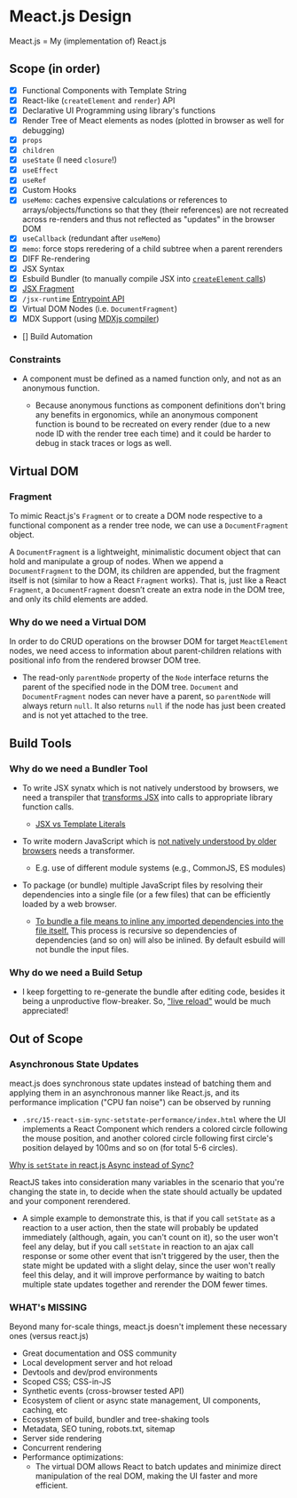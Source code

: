 # Meact.js Design

Meact.js = My (implementation of) React.js

## Scope (in order)

- [x] Functional Components with Template String
- [x] React-like (`createElement` and `render`) API
- [x] Declarative UI Programming using library's functions
- [x] Render Tree of Meact elements as nodes (plotted in browser as well for debugging)
- [x] `props`
- [x] `children`
- [x] `useState` (I need `closure`!)
- [x] `useEffect`
- [x] `useRef`
- [x] Custom Hooks
- [x] `useMemo`: caches expensive calculations or references to arrays/objects/functions so that they (their references) are not recreated across re-renders and thus not reflected as "updates" in the browser DOM
- [x] `useCallback` (redundant after `useMemo`)
- [x] `memo`: force stops reredering of a child subtree when a parent rerenders
- [x] DIFF Re-rendering
- [x] JSX Syntax
- [x] Esbuild Bundler (to manually compile JSX into [`createElement` calls](https://esbuild.github.io/api/#jsx-factory))
- [x] [JSX Fragment](https://esbuild.github.io/api/#jsx-fragment)
- [x] `/jsx-runtime` [Entrypoint API](https://esbuild.github.io/api/#jsx-import-source)
- [x] Virtual DOM Nodes (i.e. `DocumentFragment`)
- [x] MDX Support (using [MDXjs compiler](https://mdxjs.com/packages/mdx/))
- [] Build Automation

### Constraints

- A component must be defined as a named function only, and not as an anonymous function.

  - Because anonymous functions as component definitions don't bring any benefits in ergonomics, while an anonymous component function is bound to be recreated on every render (due to a new node ID with the render tree each time) and it could be harder to debug in stack traces or logs as well.

## Virtual DOM

### Fragment

To mimic React.js's `Fragment` or to create a DOM node respective to a functional component as a render tree node, we can use a `DocumentFragment` object.

A `DocumentFragment` is a lightweight, minimalistic document object that can hold and manipulate a group of nodes. When we append a `DocumentFragment` to the DOM, its children are appended, but the fragment itself is not (similar to how a React `Fragment` works). That is, just like a React `Fragment`, a `DocumentFragment` doesn’t create an extra node in the DOM tree, and only its child elements are added.

### Why do we need a Virtual DOM

In order to do CRUD operations on the browser DOM for target `MeactElement` nodes, we need access to information about parent-children relations with positional info from the rendered browser DOM tree.

- The read-only `parentNode` property of the `Node` interface returns the parent of the specified node in the DOM tree. `Document` and `DocumentFragment` nodes can never have a parent, so `parentNode` will always return `null`. It also returns `null` if the node has just been created and is not yet attached to the tree.

## Build Tools

### Why do we need a Bundler Tool

- To write JSX synatx which is not natively understood by browsers, we need a transpiler that [transforms JSX](https://esbuild.github.io/api/#jsx) into calls to appropriate library function calls.

  - [JSX vs Template Literals](https://facebook.github.io/jsx/#sec-why-not-template-literals)

- To write modern JavaScript which is [not natively understood by older browsers](https://esbuild.github.io/api/#target) needs a transformer.

  - E.g. use of different module systems (e.g., CommonJS, ES modules)

- To package (or bundle) multiple JavaScript files by resolving their dependencies into a single file (or a few files) that can be efficiently loaded by a web browser.

  - [To bundle a file means to inline any imported dependencies into the file itself.](https://esbuild.github.io/api/#bundle) This process is recursive so dependencies of dependencies (and so on) will also be inlined. By default esbuild will not bundle the input files.

### Why do we need a Build Setup

- I keep forgetting to re-generate the bundle after editing code, besides it being a unproductive flow-breaker. So, ["live reload"](https://esbuild.github.io/api/#live-reload) would be much appreciated!

## Out of Scope

### Asynchronous State Updates

meact.js does synchronous state updates instead of batching them and applying them in an asynchronous manner like React.js, and its performance implication ("CPU fan noise") can be observed by running

- `.src/15-react-sim-sync-setstate-performance/index.html` where the UI implements a React Component which renders a colored circle following the mouse position, and another colored circle following first circle's position delayed by 100ms and so on (for total 5-6 circles).

[Why is `setState` in react.js Async instead of Sync?](https://stackoverflow.com/a/48438145/3083243)

ReactJS takes into consideration many variables in the scenario that you're changing the state in, to decide when the state should actually be updated and your component rerendered.

- A simple example to demonstrate this, is that if you call `setState` as a reaction to a user action, then the state will probably be updated immediately (although, again, you can't count on it), so the user won't feel any delay, but if you call `setState` in reaction to an ajax call response or some other event that isn't triggered by the user, then the state might be updated with a slight delay, since the user won't really feel this delay, and it will improve performance by waiting to batch multiple state updates together and rerender the DOM fewer times.

### WHAT's MISSING

Beyond many for-scale things, meact.js doesn't implement these necessary ones (versus react.js)

- Great documentation and OSS community
- Local development server and hot reload
- Devtools and dev/prod environments
- Scoped CSS; CSS-in-JS
- Synthetic events (cross-browser tested API)
- Ecosystem of client or async state management, UI components, caching, etc
- Ecosystem of build, bundler and tree-shaking tools
- Metadata, SEO tuning, robots.txt, sitemap
- Server side rendering
- Concurrent rendering
- Performance optimizations:
  - The virtual DOM allows React to batch updates and minimize direct manipulation of the real DOM, making the UI faster and more efficient.
